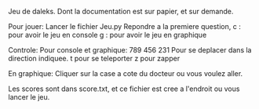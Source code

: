 Jeu de daleks.
Dont la documentation est sur papier, et sur demande.

Pour jouer:
	Lancer le fichier Jeu.py
	Repondre a la premiere question,
		c : pour avoir le jeu en console
		g : pour avoir le jeu en graphique

Controle:
Pour console et graphique:
789
456
231
Pour se deplacer dans la direction indiquee.
t pour se teleporter
z pour zapper

En graphique:
Cliquer sur la case a cote du docteur ou vous voulez aller.

Les scores sont dans score.txt, et ce fichier est cree a l'endroit ou vous lancer le jeu.
